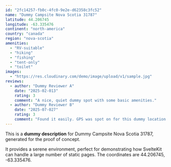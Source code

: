 ```yaml
---
id: "2fc14257-fb0c-4fc0-9e2e-d62358c3fc52"
name: "Dummy Campsite Nova Scotia 31787"
latitude: 44.206745
longitude: -63.335476
continent: "north-america"
country: "canada"
region: "nova-scotia"
amenities:
  - "RV-suitable"
  - "hiking"
  - "fishing"
  - "tent-only"
  - "toilet"
images:
  - "https://res.cloudinary.com/demo/image/upload/v1/sample.jpg"
reviews:
  - author: "Dummy Reviewer A"
    date: "2025-02-013"
    rating: 3
    comment: "A nice, quiet dummy spot with some basic amenities."
  - author: "Dummy Reviewer B"
    date: "2025-07-027"
    rating: 3
    comment: "Found it easily. GPS was spot on for this dummy location."
---
```


This is a **dummy description** for Dummy Campsite Nova Scotia 31787, generated for the proof of concept.

It provides a serene environment, perfect for demonstrating how SvelteKit can handle a large number of static pages. The coordinates are 44.206745, -63.335476.
